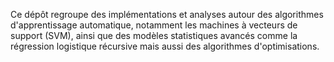 Ce dépôt regroupe des implémentations et analyses autour des algorithmes d'apprentissage automatique, notamment les machines à vecteurs de support (SVM), ainsi que des modèles statistiques avancés comme la régression logistique récursive mais aussi des algorithmes d'optimisations.
